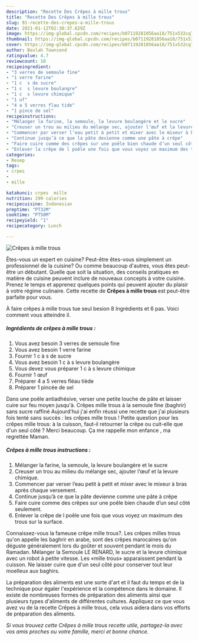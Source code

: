 ```yaml
---
description: "Recette Des Crêpes à mille trous"
title: "Recette Des Crêpes à mille trous"
slug: 91-recette-des-crepes-a-mille-trous
date: 2021-01-12T02:38:37.629Z
image: https://img-global.cpcdn.com/recipes/b07119281056aa18/751x532cq70/crepes-a-mille-trous-photo-principale-de-la-recette.jpg
thumbnail: https://img-global.cpcdn.com/recipes/b07119281056aa18/751x532cq70/crepes-a-mille-trous-photo-principale-de-la-recette.jpg
cover: https://img-global.cpcdn.com/recipes/b07119281056aa18/751x532cq70/crepes-a-mille-trous-photo-principale-de-la-recette.jpg
author: Beulah Townsend
ratingvalue: 4.7
reviewcount: 10
recipeingredient:
- "3 verres de semoule fine"
- "1 verre farine"
- "1 c  s de sucre"
- "1 c  s levure boulangre"
- "1 c  s levure chimique"
- "1 uf"
- "4 a 5 verres flau tide"
- "1 pince de sel"
recipeinstructions:
- "Mélanger la farine, la semoule, la levure boulangère et le sucre"
- "Creuser un trou au milieu du mélange sec, ajouter l’œuf et la levure chimique."
- "Commencer par verser l’eau petit à petit et mixer avec le mixeur à bras après chaque versement."
- "Continue jusqu’à ce que la pâte devienne comme une pâte à crêpe"
- "Faire cuire comme des crêpes sur une poêle bien chaude d’un seul côté seulement."
- "Enlever la crêpe de l poêle une fois que vous voyez un maximum des trous sur la surface."
categories:
- Resep
tags:
- crpes
- 
- mille

katakunci: crpes  mille 
nutrition: 299 calories
recipecuisine: Indonesian
preptime: "PT32M"
cooktime: "PT50M"
recipeyield: "1"
recipecategory: Lunch

---
```



![Crêpes à mille trous](https://img-global.cpcdn.com/recipes/b07119281056aa18/751x532cq70/crepes-a-mille-trous-photo-principale-de-la-recette.jpg)

Êtes-vous un expert en cuisine? Peut-être êtes-vous simplement un professionnel de la cuisine? Ou comme beaucoup d'autres, vous êtes peut-être un débutant. Quelle que soit la situation, des conseils pratiques en matière de cuisine peuvent inclure de nouveaux concepts à votre cuisine. Prenez le temps et apprenez quelques points qui peuvent ajouter du plaisir à votre régime culinaire. Cette recette de <strong> Crêpes à mille trous </strong> est peut-être parfaite pour vous.

<!--inarticleads1-->

À faire crêpes à mille trous tue seul besion 8 Ingrédients et 6 pas. Voici comment vous atteindre il.

##### Ingrédients de crêpes à mille trous :

1. Vous avez besoin 3 verres de semoule fine
1. Vous avez besoin 1 verre farine
1. Fournir 1 c à s de sucre
1. Vous avez besoin 1 c à s levure boulangère
1. Vous devez vous préparer 1 c à s levure chimique
1. Fournir 1 œuf
1. Préparer 4 a 5 verres fléau tiède
1. Préparer 1 pincée de sel


Dans une poêle antiadhésive, verser une petite louche de pâte et laisser cuire sur feu moyen jusqu&#39;à. Crêpes mille trous à la semoule fine (baghrir) sans sucre raffiné Aujourd&#39;hui j&#39;ai enfin réussi une recette que j&#39;ai plusieurs fois tenté sans succès : les crêpes mille trous ! Petite question pour les crêpes mille trous: à la cuisson, faut-il retourner la crêpe ou cuit-elle que d&#39;un seul côté ? Merci beaucoup. Ça me rappelle mon enfance , ma regrettée Maman. 

<!--inarticleads2-->

##### Crêpes à mille trous instructions :

1. Mélanger la farine, la semoule, la levure boulangère et le sucre
1. Creuser un trou au milieu du mélange sec, ajouter l’œuf et la levure chimique.
1. Commencer par verser l’eau petit à petit et mixer avec le mixeur à bras après chaque versement.
1. Continue jusqu’à ce que la pâte devienne comme une pâte à crêpe
1. Faire cuire comme des crêpes sur une poêle bien chaude d’un seul côté seulement.
1. Enlever la crêpe de l poêle une fois que vous voyez un maximum des trous sur la surface.


Connaissez-vous la fameuse crêpe mille trous?. Les crêpes milles trous qu&#39;on appelle les baghrir en arabe, sont des crêpes marocaines qu&#39;on déguste généralement lors du goûter et souvent pendant le mois du Ramadan. Mélanger la Semoule LE RENARD, le sucre et la levure chimique avec un robot à petite vitesse. Les «mille trous» apparaissent pendant la cuisson. Ne laisser cuire que d&#39;un seul côté pour conserver tout leur moelleux aux baghirs. 

<!--inarticleads1-->

<p>
La préparation des aliments est une sorte d'art et il faut du temps et de la technique pour égaler l'expérience et la compétence dans le domaine. Il existe de nombreuses formes de préparation des aliments ainsi que plusieurs types d'aliments de différentes cultures. Appliquez ce que vous avez vu de la recette Crêpes à mille trous, cela vous aidera dans vos efforts de préparation des aliments.
</p>

<p>
<i>Si vous trouvez cette Crêpes à mille trous recette utile, partagez-la avec vos amis proches ou votre famille, merci et bonne chance.</i>
</p>
